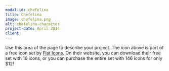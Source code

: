 ```yaml
---
modal-id: chefelina
title: Chefelina
image: chefelina.png
alt: chefelina-character
project-date: April 2014
client: 
---
```

Use this area of the page to describe your project. The icon above is part of a free icon set by <a href="https://sellfy.com/p/8Q9P/jV3VZ/">Flat Icons</a>. On their website, you can download their free set with 16 icons, or you can purchase the entire set with 146 icons for only $12!
